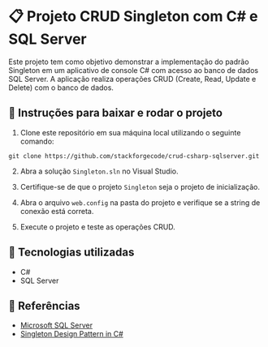 # 📋 Projeto CRUD Singleton com C# e SQL Server

Este projeto tem como objetivo demonstrar a implementação do padrão Singleton em um aplicativo de console C# com acesso ao banco de dados SQL Server. A aplicação realiza operações CRUD (Create, Read, Update e Delete) com o banco de dados.

## 🚀 Instruções para baixar e rodar o projeto

1. Clone este repositório em sua máquina local utilizando o seguinte comando:
```
git clone https://github.com/stackforgecode/crud-csharp-sqlserver.git
```

2. Abra a solução `Singleton.sln` no Visual Studio.
 
3. Certifique-se de que o projeto `Singleton` seja o projeto de inicialização.

4. Abra o arquivo `web.config` na pasta do projeto e verifique se a string de conexão está correta.

5. Execute o projeto e teste as operações CRUD.

## 🧰 Tecnologias utilizadas

- C#
- SQL Server

## 📝 Referências

- [Microsoft SQL Server](https://www.microsoft.com/pt-br/sql-server/)
- [Singleton Design Pattern in C#](https://www.c-sharpcorner.com/article/singleton-design-pattern-in-c-sharp/)
